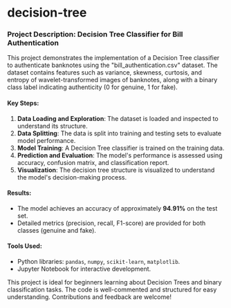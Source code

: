 # decision-tree
### Project Description: Decision Tree Classifier for Bill Authentication

This project demonstrates the implementation of a Decision Tree classifier to authenticate banknotes using the "bill_authentication.csv" dataset. The dataset contains features such as variance, skewness, curtosis, and entropy of wavelet-transformed images of banknotes, along with a binary class label indicating authenticity (0 for genuine, 1 for fake).

#### Key Steps:
1. **Data Loading and Exploration**: The dataset is loaded and inspected to understand its structure.
2. **Data Splitting**: The data is split into training and testing sets to evaluate model performance.
3. **Model Training**: A Decision Tree classifier is trained on the training data.
4. **Prediction and Evaluation**: The model's performance is assessed using accuracy, confusion matrix, and classification report.
5. **Visualization**: The decision tree structure is visualized to understand the model's decision-making process.

#### Results:
- The model achieves an accuracy of approximately **94.91%** on the test set.
- Detailed metrics (precision, recall, F1-score) are provided for both classes (genuine and fake).

#### Tools Used:
- Python libraries: `pandas`, `numpy`, `scikit-learn`, `matplotlib`.
- Jupyter Notebook for interactive development.

This project is ideal for beginners learning about Decision Trees and binary classification tasks. The code is well-commented and structured for easy understanding. Contributions and feedback are welcome!
